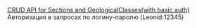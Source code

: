[CRUD API for Sections and GeologicalClasses(with basic auth)](https://documenter.getpostman.com/view/25742043/2s93sc5D5D)
Авторизация в запросах по логину-паролю (Leonid:12345)
